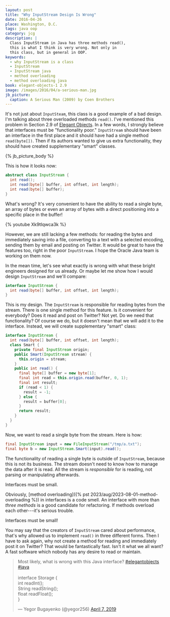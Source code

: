 ```yaml
---
layout: post
title: "Why InputStream Design Is Wrong"
date: 2016-04-26
place: Washington, D.C.
tags: java oop
category: jcg
description: |
  Class InputStream in Java has three methods read(),
  this is what I think is very wrong. Not only in
  this class, but in general in OOP.
keywords:
  - why InputStream is a class
  - InputStream
  - InputStream java
  - method overloading
  - method overloading java
book: elegant-objects-1 2.9
image: /images/2016/04/a-serious-man.jpg
jb_picture:
  caption: A Serious Man (2009) by Coen Brothers
---
```


It's not just about `InputSteam`, this class is a good
example of a bad design. I'm talking about three overloaded
methods `read()`. I've mentioned this problem in Section 2.9
of [Elegant Objects](/elegant-objects.html). In a few words,
I strongly believe that interfaces must be "functionality poor."
`InputStream` should have been an interface in the first place
and it should have had a single method `read(byte[])`. Then if
its authors wanted to give us extra functionality, they should have
created supplementary "smart" classes.

<!--more-->

{% jb_picture_body %}

This is how it looks now:

```java
abstract class InputStream {
  int read();
  int read(byte[] buffer, int offset, int length);
  int read(byte[] buffer);
}
```

What's wrong? It's very convenient to have the ability to read
a single byte, an array of bytes or even an array of bytes
with a direct positioning into a specific place in the buffer!

{% youtube Xk9tIqwca3k %}

However, we are still lacking a few methods: for reading the bytes and
immediately saving into a file, converting to a text with a selected
encoding, sending them by email and posting on Twitter. It would be
great to have the features too, right in the poor `InputStream`.
I hope the Oracle Java team is working on them now.

In the mean time, let's see what exactly is wrong with what these
bright engineers designed for us already. Or maybe let me show
how I would design `InputStream` and we'll compare:

```java
interface InputStream {
  int read(byte[] buffer, int offset, int length);
}
```

This is my design. The `InputStream` is responsible for reading
bytes from the stream. There is one single method for this
feature. Is it convenient for everybody? Does it read and post
on Twitter? Not yet. Do we need that functionality? Of course we do,
but it doesn't mean that we will add it to the interface. Instead,
we will create supplementary "smart" class:

```java
interface InputStream {
  int read(byte[] buffer, int offset, int length);
  class Smart {
    private final InputStream origin;
    public Smart(InputStream stream) {
      this.origin = stream;
    }
    public int read() {
      final byte[] buffer = new byte[1];
      final int read = this.origin.read(buffer, 0, 1);
      final int result;
      if (read < 1) {
        result = -1;
      } else {
        result = buffer[0];
      }
      return result;
    }
  }
}
```

Now, we want to read a single byte from the stream. Here is how:

```java
final InputStream input = new FileInputStream("/tmp/a.txt");
final byte b = new InputStream.Smart(input).read();
```

The functionality of reading a single byte is outside of `InputStream`,
because this is not its business. The stream doesn't need to know
how to manage the data after it is read. All the stream
is _responsible_ for is reading, not parsing or manipulating afterwards.

Interfaces must be small.

Obviously, [method overloading]({% pst 2023/aug/2023-08-01-method-overloading %})
in interfaces is a code smell. An interface
with more than _three methods_ is a good candidate for refactoring. If methods
overload each other---it's serious trouble.

Interfaces must be small!

You may say that the creators of `InputStream` cared about performance, that's
why allowed us to implement `read()` in three different forms. Then I have
to ask again, why not create a method for reading and immediately post it
on Twitter? That would be fantastically fast. Isn't it what we all want?
A fast software which nobody has any desire to read or maintain.

<blockquote class="twitter-tweet" data-lang="en"><p lang="en" dir="ltr">Most likely, what is wrong with this Java interface? <a href="https://twitter.com/hashtag/elegantobjects?src=hash&amp;ref_src=twsrc%5Etfw">#elegantobjects</a> <a href="https://twitter.com/hashtag/java?src=hash&amp;ref_src=twsrc%5Etfw">#java</a><br><br>interface Storage {<br>  int readInt();<br>  String readString();<br>  float readFloat();<br>}</p>&mdash; Yegor Bugayenko (@yegor256) <a href="https://twitter.com/yegor256/status/1114801713964355584?ref_src=twsrc%5Etfw">April 7, 2019</a></blockquote>
<script async src="https://platform.twitter.com/widgets.js" charset="utf-8"></script>
